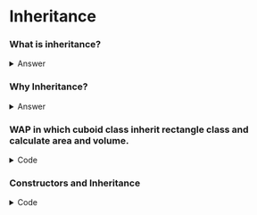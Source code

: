 # Inheritance
 ### What is inheritance?
 <details>
 
  <summary>Answer</summary>
  Inheritance is a mechanism in which one class acquires the property of another class.
  
</details>

### Why Inheritance?
<details>
 <summary>Answer</summary>
 <br>1.Reduce Duplicate Code</br>
 <br>2.Code Reuse</br>
 <br>3.Better Organization of Code</br>
</details>

### WAP in which cuboid class inherit rectangle class and calculate area and volume.
<details>
 <summary>Code</summary>
 
 
 ```
 #include<iostream>
 using namespace std;
 class rectangle
 {
 public:
 int length;
 int breadth;
 
 void show()
 {
 cout<<length;
 cout<<breadth;
 }
 };
 
 void main()
 {
 rectangle r;
 r.length=10;
 r.breadth=20;
 r.show();
 };
 
 class cuboid:public rectangle
 {
 public:
 int height;
 void display()
 {
 cout<<height;
 }
 };
 
 void main(){
 cuboid c;
 c.length=10;
 c.breadth=20;
 c.height=30;
 c.show();
 c.display();
 }
 
 ```
 </details>
 
 ### Constructors and Inheritance
 <details>
  If we don't speify a constructor, then derived class will use appropriate constructor from baseclass.(Applicable only to Default Constructor)
  <summary>Code</summary>
  
  
  ```
  #include<iostream>
  using namespace std;
  
  class base
  {
  public:
  base()
  {
  cout<<"Default of Base Class";
  }
  base(int b){
  cout<<"Parametrized of Base Class";<<b
  }
  };
  
  class derived:public base{
  //Empty
  };
   void main(){
  derived d1;
  derived d2(9);
  }
  
  ```
  NOTE:
  1st Default Constructor of Base class, then Default Constructor of derived class is called.
  2nd Parametrized Constructor of base class is not called when Para. Constructor is present in derived class.
  
  ```
  
  #include<iostream>
  using namespace std;
  
  class base
  {
  public:
  base()
  {
  cout<<"Default of Base Class";
  }
  base(int b){
  cout<<"Parametrized of Base Class";<<b
  }
  };
  
  class derived:public base{
  public:
  derived()
  {
  cout<<"Default of Derived Class";
  }
  derived(int d)
  cout<<"Parametrized of Derived Class"<<d;
  };
   void main(){
  derived d1;
  derived d2(9);
  }
  
  ```
  </details>
  
  
  
  
  
  


  

